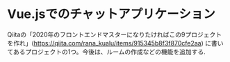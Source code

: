 # Vue.jsでのチャットアプリケーション
Qiitaの「2020年のフロントエンドマスターになりたければこの9プロジェクトを作れ」(https://qiita.com/rana_kualu/items/915345b8f3f870cfe2aa)
に書いてあるプロジェクトの1つ。今後は、ルームの作成などの機能を追加する.
